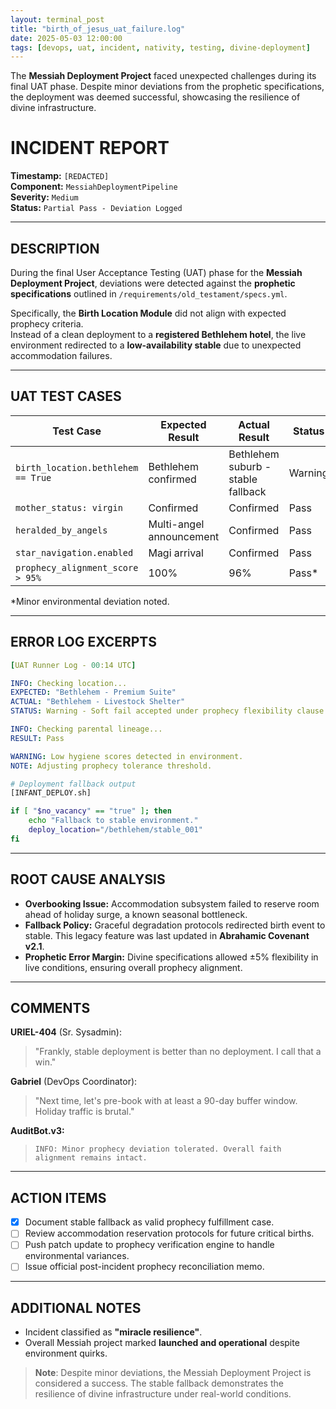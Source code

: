 ```yaml
---
layout: terminal_post
title: "birth_of_jesus_uat_failure.log"
date: 2025-05-03 12:00:00
tags: [devops, uat, incident, nativity, testing, divine-deployment]
---
```

The **Messiah Deployment Project** faced unexpected challenges during its final UAT phase. Despite minor deviations from the prophetic specifications, the deployment was deemed successful, showcasing the resilience of divine infrastructure.

# INCIDENT REPORT

**Timestamp:** `[REDACTED]`  
**Component:** `MessiahDeploymentPipeline`  
**Severity:** `Medium`  
**Status:** `Partial Pass - Deviation Logged`

---

## DESCRIPTION

During the final User Acceptance Testing (UAT) phase for the **Messiah Deployment Project**, deviations were detected against the **prophetic specifications** outlined in `/requirements/old_testament/specs.yml`.

Specifically, the **Birth Location Module** did not align with expected prophecy criteria.  
Instead of a clean deployment to a **registered Bethlehem hotel**, the live environment redirected to a **low-availability stable** due to unexpected accommodation failures.

---

## UAT TEST CASES

| Test Case                         | Expected Result               | Actual Result                     | Status    |
| ---------------------------------- | ------------------------------ | --------------------------------- | --------- |
| `birth_location.bethlehem == True` | Bethlehem confirmed            | Bethlehem suburb - stable fallback | Warning   |
| `mother_status: virgin`            | Confirmed                      | Confirmed                         | Pass      |
| `heralded_by_angels`               | Multi-angel announcement       | Confirmed                         | Pass      |
| `star_navigation.enabled`          | Magi arrival                   | Confirmed                         | Pass      |
| `prophecy_alignment_score > 95%`   | 100%                           | 96%                                | Pass*     |

\*Minor environmental deviation noted.

---

## ERROR LOG EXCERPTS

```yaml
[UAT Runner Log - 00:14 UTC]

INFO: Checking location...
EXPECTED: "Bethlehem - Premium Suite"
ACTUAL: "Bethlehem - Livestock Shelter"
STATUS: Warning - Soft fail accepted under prophecy flexibility clause

INFO: Checking parental lineage...
RESULT: Pass

WARNING: Low hygiene scores detected in environment.
NOTE: Adjusting prophecy tolerance threshold.
```

```bash
# Deployment fallback output
[INFANT_DEPLOY.sh]

if [ "$no_vacancy" == "true" ]; then
    echo "Fallback to stable environment."
    deploy_location="/bethlehem/stable_001"
fi
```

---

## ROOT CAUSE ANALYSIS

- **Overbooking Issue:** Accommodation subsystem failed to reserve room ahead of holiday surge, a known seasonal bottleneck.
- **Fallback Policy:** Graceful degradation protocols redirected birth event to stable. This legacy feature was last updated in **Abrahamic Covenant v2.1**.
- **Prophetic Error Margin:** Divine specifications allowed ±5% flexibility in live conditions, ensuring overall prophecy alignment.

---

## COMMENTS

**URIEL-404** (Sr. Sysadmin):  
> "Frankly, stable deployment is better than no deployment. I call that a win."

**Gabriel** (DevOps Coordinator):  
> "Next time, let's pre-book with at least a 90-day buffer window. Holiday traffic is brutal."

**AuditBot.v3:**  
> `INFO: Minor prophecy deviation tolerated. Overall faith alignment remains intact.`

---

## ACTION ITEMS

- [x] Document stable fallback as valid prophecy fulfillment case.
- [ ] Review accommodation reservation protocols for future critical births.
- [ ] Push patch update to prophecy verification engine to handle environmental variances.
- [ ] Issue official post-incident prophecy reconciliation memo.

---

## ADDITIONAL NOTES

- Incident classified as **"miracle resilience"**.
- Overall Messiah project marked **launched and operational** despite environment quirks.

> **Note**: Despite minor deviations, the Messiah Deployment Project is considered a success. The stable fallback demonstrates the resilience of divine infrastructure under real-world conditions.
